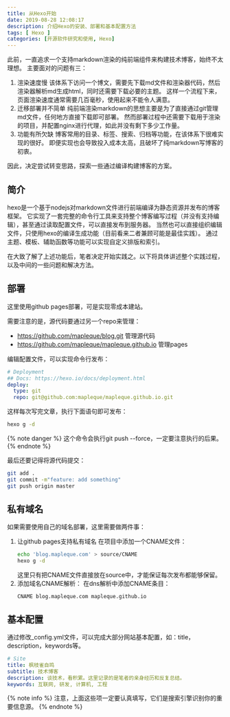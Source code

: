 ```yaml
---
title: 从Hexo开始
date: 2019-08-28 12:08:17
description: 介绍Hexo的安装、部署和基本配置方法
tags: [ Hexo ]
categories: [开源软件研究和使用, Hexo]
---
```


此前，一直追求一个支持markdown渲染的纯前端组件来构建技术博客，始终不太理想。
主要面对的问题有三：

1. 渲染速度慢
    该体系下访问一个博文，需要先下载md文件和渲染器代码，然后渲染器解析md生成html，同时还需要下载必要的主题。
    这样一个流程下来，页面渲染速度通常需要几百毫秒，使用起来不能令人满意。
1. 迁移部署并不简单
    纯前端渲染markdown的思想主要是为了直接通过git管理md文件，任何地方直接下载即可部署。
    然而部署过程中还需要下载用于渲染的项目，并配置nginx进行代理，如此并没有剩下多少工作量。
1. 功能有所欠缺
    博客常用的目录、标签、搜索、归档等功能，在该体系下很难实现的很好。
    即便实现也会导致投入成本太高，且破坏了纯markdown写博客的初衷。

因此，决定尝试转变思路，探索一些通过编译构建博客的方案。

简介
----

hexo是一个基于nodejs对markdown文件进行前端编译为静态资源并发布的博客框架。
它实现了一套完整的命令行工具来支持整个博客编写过程（并没有支持编辑），甚至通过读取配置文件，可以直接发布到服务器。
当然也可以直接组织编辑文件，只使用hexo的编译生成功能（目前看来二者兼顾可能是最佳实践）。
通过主题、模板、辅助函数等功能可以实现自定义排版和索引。

在大致了解了上述功能后，笔者决定开始实践之。以下将具体讲述整个实践过程，以及中间的一些问题和解决方法。

部署
----

这里使用github pages部署，可是实现零成本建站。

需要注意的是，源代码要通过另一个repo来管理：
- https://github.com/mapleque/blog.git 管理源代码
- https://github.com/mapleque/mapleque.github.io 管理pages

编辑配置文件，可以实现命令行发布：
```yaml _config.yml
# Deployment
## Docs: https://hexo.io/docs/deployment.html
deploy:
  type: git
  repo: git@github.com:mapleque/mapleque.github.io.git
```

这样每次写完文章，执行下面语句即可发布：
```bash
hexo g -d
```

{% note danger %}
这个命令会执行git push --force，一定要注意执行的后果。
{% endnote %}

最后还要记得将源代码提交：
```bash
git add .
git commit -m"feature: add something"
git push origin master
```

私有域名
----

如果需要使用自己的域名部署，这里需要做两件事：
1. 让github pages支持私有域名
    在项目中添加一个CNAME文件：
    ```bash
    echo 'blog.mapleque.com' > source/CNAME
    hexo g -d
    ```
    这里只有把CNAME文件直接放在source中，才能保证每次发布都能够保留。
1. 添加域名CNAME解析：
    在dns解析中添加CNAME条目：
    ```
    CNAME blog.mapleque.com mapleque.github.io
    ```

基本配置
----

通过修改_config.yml文件，可以完成大部分网站基本配置，如：title，description，keywords等。

```yaml _config.yml
# Site
title: 枫枝雀自鸣
subtitle: 技术博客
description: 谈技术，看积累。这里记录的是笔者的亲身经历和反复总结。
keywords: 互联网, 研发, 计算机, 工程
```

{% note info %}
注意，上面这些项一定要认真填写，它们是搜索引擎识别你的重要信息源。
{% endnote %}
